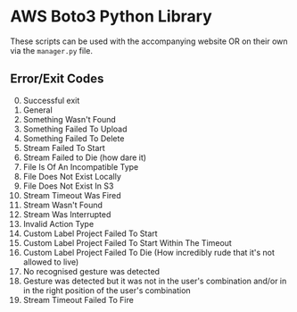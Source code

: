 # AWS Boto3 Python Library

These scripts can be used with the accompanying website OR on their own via the `manager.py` file.

## Error/Exit Codes

0. Successful exit
1. General
2. Something Wasn't Found
3. Something Failed To Upload
4. Something Failed To Delete
5. Stream Failed To Start
6. Stream Failed to Die (how dare it)
7. File Is Of An Incompatible Type
8. File Does Not Exist Locally
9. File Does Not Exist In S3
10. Stream Timeout Was Fired
11. Stream Wasn't Found
12. Stream Was Interrupted
13. Invalid Action Type
14. Custom Label Project Failed To Start
15. Custom Label Project Failed To Start Within The Timeout
16. Custom Label Project Failed To Die (How incredibly rude that it's not allowed to live)
17. No recognised gesture was detected
18. Gesture was detected but it was not in the user's combination and/or in in the right position of the user's combination
19. Stream Timeout Failed To Fire
